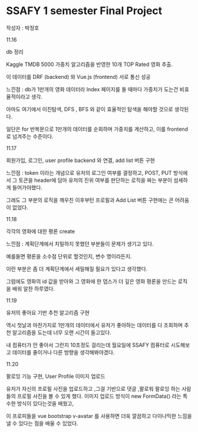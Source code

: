 # SSAFY 1 semester Final Project 

작성자 : 박정호



11.16

db 정리 

Kaggle TMDB 5000 가중치 알고리즘을 반영한 10개 TOP Rated 영화 추출.

이 데이터를 DRF (backend) 와 Vue.js (frontend) 서로 통신 성공



느낀점 : db가 1만개의 영화 데이터라 Index 페이지를 돌 때마다 가중치가 도는건 비효율적이라고 생각.

아마도 여기에서 이진탐색, DFS , BFS 와 같이 효율적인 탐색을 해야할 것으로 생각된다.

일단은 for 반복문으로 1만개의 데이터를 순회하며 가중치를 계산하고, 이를 frontend로 넘겨주는 수준이다.





11.17

회원가입, 로그인, user profile backend 와 연결, add list 버튼 구현



느낀점 : token 이라는 개념으로 유저의 로그인 여부를 결정하고, POST, PUT 방식에서 그 토큰을 header에 담아 유저의 진위 여부를 판단하는 로직을 짜는 부분이 섬세하게 들어가야했다.

그래도 그 부분의 로직을 깨우친 이후부턴 프로필과 Add List 버튼 구현에는 큰 어려움이 없었다.



11.18 

각각의 영화에 대한 평론 create



느낀점 : 계획단계에서 치밀하지 못했던 부분들이 문제가 생기고 있다.

예를들면 평론을 소수점 단위로 할것인지, 변수 명이라든지.

이런 부분은 좀 더 계획단계에서 세밀해질 필요가 있다고 생각했다.

그럼에도 영화의 id 값을 받아와 그 영화에 한 뎁스가 더 깊은 영화 평론을 만드는 로직을 배워 알찬 하루였다.





11.19

유저의 좋아요 기반 추천 알고리즘 구현



역시 첫날과 마찬가지로 1만개의 데이터에서 유저가 좋아하는 데이터를 다 조회하며 추천 알고리즘을 도는데 너무 오랜 시간이 들고있다.

내 컴퓨터가 안 좋아서 그런지 10초정도 걸리는데 월요일에 SSAFY 컴퓨터로 시도해보고 데이터를 줄이거나 다른 방향을 생각해봐야겠다.





11.20

팔로잉 기능 구현, User Profile 이미지 업로드



유저가 자신의 프로필 사진을 업로드하고 ,그걸 기반으로 댓글 ,팔로워 팔로잉 하는 사람들의 프로필 사진을 볼 수 있게 했다. 이미지 업로드 방식이 new FormData() 라는 특수한 방식이 있다는것을 배웠고,

이 프로피들을 vue bootstrap v-avatar 를 사용하면 더욱 깔끔하고 다이나믹한 느낌을 낼 수 있다는 점을 배울 수 있었다.

